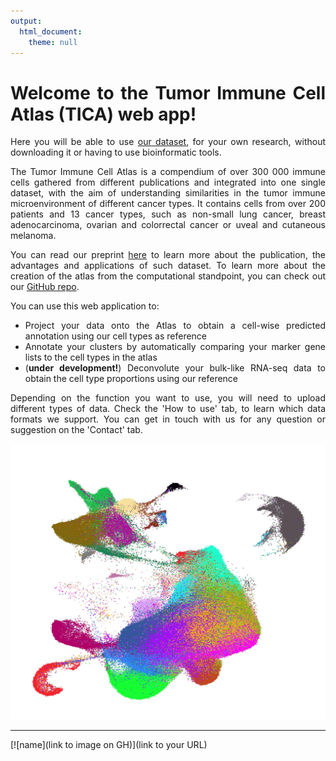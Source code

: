 ```yaml
---
output: 
  html_document: 
    theme: null
---
```


<div style="text-align: justify">

Welcome to the Tumor Immune Cell Atlas (TICA) web app!
===================

Here you will be able to use [our dataset](https://doi.org/10.5281/zenodo.4036019), for your own research, without downloading it or having to use bioinformatic tools.


The Tumor Immune Cell Atlas is a compendium of over 300 000 immune cells gathered from different publications and integrated into one single dataset, with the aim of understanding similarities in the tumor immune microenvironment of different cancer types. It contains cells from over 200 patients and 13 cancer types, such as non-small lung cancer, breast adenocarcinoma, ovarian and colorrectal cancer or uveal and cutaneous melanoma.

You can read our preprint [here](https://www.biorxiv.org/content/10.1101/2020.10.26.354829v1) to learn more about the publication, the advantages and applications of such dataset. To learn more about the creation of the atlas from the computational standpoint, you can check out our [GitHub repo](https://github.com/Single-Cell-Genomics-Group-CNAG-CRG/Tumor-Immune-Cell-Atlas).




You can use this web application to:

- Project your data onto the Atlas to obtain a cell-wise predicted annotation using our cell types as reference
- Annotate your clusters by automatically comparing your marker gene lists to the cell types in the atlas
- (**under development!**) Deconvolute your bulk-like RNA-seq data to obtain the cell type proportions using our reference


Depending on the function you want to use, you will need to upload different types of data. Check the 'How to use' tab, to learn which data formats we support.
You can get in touch with us for any question or suggestion on the 'Contact' tab.

</div>

<p align="center">
<img src="www/tica.jpg" alt="TICA UMAP" width="800"/>







---

[![name](link to image on GH)](link to your URL)

</p>

